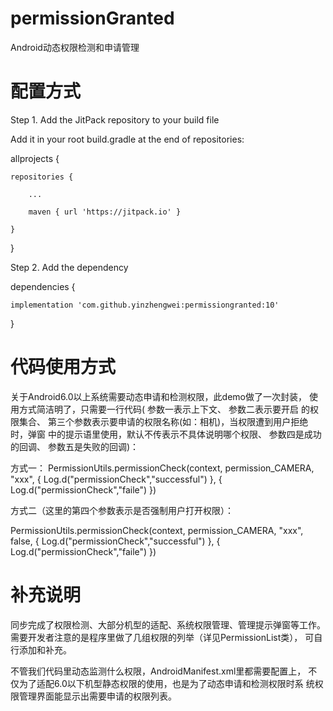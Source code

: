 # permissionGranted
Android动态权限检测和申请管理

# 配置方式

Step 1. Add the JitPack repository to your build file

Add it in your root build.gradle at the end of repositories:

allprojects {

	repositories {
	
		...
		
		maven { url 'https://jitpack.io' }
		
	}
	
}

Step 2. Add the dependency

dependencies {

	implementation 'com.github.yinzhengwei:permissiongranted:10'
	
}

# 代码使用方式

关于Android6.0以上系统需要动态申请和检测权限，此demo做了一次封装， 
使用方式简洁明了，只需要一行代码(
参数一表示上下文、
参数二表示要开启 的权限集合、
第三个参数表示要申请的权限名称(如：相机)，当权限遭到用户拒绝时，弹窗 中的提示语里使用，默认不传表示不具体说明哪个权限、
参数四是成功的回调、
参数五是失败的回调)：

方式一： 
PermissionUtils.permissionCheck(context, permission_CAMERA, "xxx", {
    Log.d("permissionCheck","successful")
}, {
    Log.d("permissionCheck","faile")
})

方式二（这里的第四个参数表示是否强制用户打开权限）：

PermissionUtils.permissionCheck(context, permission_CAMERA, "xxx", false, {
    Log.d("permissionCheck","successful")
}, {
    Log.d("permissionCheck","faile")
})



# 补充说明
同步完成了权限检测、大部分机型的适配、系统权限管理、管理提示弹窗等工作。 
需要开发者注意的是程序里做了几组权限的列举（详见PermissionList类）， 可自行添加和补充。



不管我们代码里动态监测什么权限，AndroidManifest.xml里都需要配置上， 
不仅为了适配6.0以下机型静态权限的使用，也是为了动态申请和检测权限时系 统权限管理界面能显示出需要申请的权限列表。
